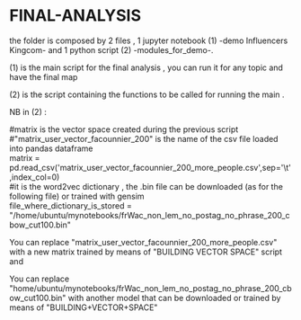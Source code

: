 # FINAL-ANALYSIS

the folder is composed by 2 files , 1 jupyter notebook (1) -demo Influencers Kingcom- and 1 python script (2) -modules_for_demo-.  

(1) is the main script for the final analysis , you can run it for any topic and have the final map

(2) is the script containing the functions to be called for running the main .


NB in (2) :

#matrix is the vector space created during the previous script  
#"matrix_user_vector_facounnier_200" is the name of the csv file loaded into pandas dataframe  
matrix = pd.read_csv('matrix_user_vector_facounnier_200_more_people.csv',sep='\t',index_col=0)  
#it is the word2vec dictionary , the .bin file can be downloaded (as for the following file) or trained with gensim  
file_where_dictionary_is_stored = "/home/ubuntu/mynotebooks/frWac_non_lem_no_postag_no_phrase_200_cbow_cut100.bin"    

You can replace "matrix_user_vector_facounnier_200_more_people.csv" with a new matrix trained by means of "BUILDING VECTOR SPACE" script  
and  

You can replace "home/ubuntu/mynotebooks/frWac_non_lem_no_postag_no_phrase_200_cbow_cut100.bin" with another model that can be downloaded or trained by means of "BUILDING+VECTOR+SPACE"
